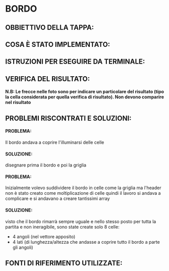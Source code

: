 # BORDO

## OBBIETTIVO DELLA TAPPA: 

## COSA È STATO IMPLEMENTATO: 

## ISTRUZIONI PER ESEGUIRE DA TERMINALE: 

## VERIFICA DEL RISULTATO: 
#### N.B: Le frecce nelle foto sono per indicare un particolare del risultato (tipo la cella considerata per quella verifica di risultato). Non devono comparire nel risultato

## PROBLEMI RISCONTRATI E SOLUZIONI: 
#### PROBLEMA: 
Il bordo andava a coprire l'illuminarsi delle celle 
#### SOLUZIONE: 
disegnare prima il bordo e poi la griglia 

#### PROBLEMA: 
Inizialmente volevo suddividere il bordo in celle come la griglia ma l'header non è stato creato come moltiplicazione di celle quindi il lavoro si andava a complicare e si andavano a creare tantissimi array 
#### SOLUZIONE: 
visto che il bordo rimarrà sempre uguale e nello stesso posto per tutta la partita e non ineragibile, sono state create solo 8 celle: 
- 4 angoli (nel vettore apposito)
- 4 lati (di lunghezza/altezza che andasse a coprire tutto il bordo a parte gli angoli)

## FONTI DI RIFERIMENTO UTILIZZATE: 